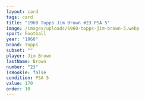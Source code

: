 ```yaml
---
layout: card
tags: card
title: "1960 Topps Jim Brown #23 PSA 5"
image: /images/uploads/1960-topps-jim-brown-5.webp
sport: Football
year: "1960"
brand: Topps
subset: ""
player: Jim Brown
lastName: Brown
number: "23"
isRookie: false
condition: PSA 5
value: 170
order: 10
---
```

